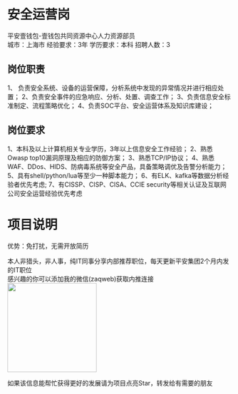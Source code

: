 # 安全运营岗
平安壹钱包-壹钱包共同资源中心人力资源部员  
城市：上海市 经验要求：3年 学历要求：本科  招聘人数：3

## 岗位职责
1、	负责安全系统、设备的运营保障，分析系统中发现的异常情况并进行相应处置；
   2、负责安全事件的应急响应、分析、处置、调查工作；
   3、负责信息安全标准制定、流程策略优化；
   4、负责SOC平台、安全运营体系及知识库建设；

## 岗位要求
1、本科及以上计算机相关专业学历，3年以上信息安全工作经验；
   2、熟悉Owasp top10漏洞原理及相应的防御方案；
   3、熟悉TCP/IP协议；
   4、熟悉WAF、DDos、HIDS、防病毒系统等安全产品，具备策略调优及告警分析能力；
   5、具有shell/python/lua等至少一种脚本能力；
   6、有ELK、kafka等数据分析经验者优先考虑;
   7、有CISSP、CISP、CISA、CCIE security等相关认证及互联网公司安全运营经验优先考虑

# 项目说明

优势：免打扰，无需开放简历

本人非猎头，非人事，纯IT同事分享内部推荐职位，每天更新平安集团2个月内发的IT职位  
感兴趣的你可以添加我的微信(zaqweb)获取内推连接  
<img src="https://github.com/zaqweb/PA-IT-JOBS/blob/master/WechatICode.jpeg"  height="200" width="200">

如果该信息能帮忙获得更好的发展请为项目点亮Star，转发给有需要的朋友




